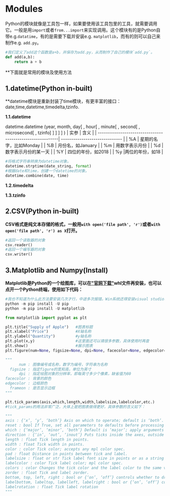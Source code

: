 # Modules
Python的模块就像是工具包一样，如果要使用该工具包里的工具，就需要调用它。一般是用`import`或者`from...import`来实现调用。这个模块有的是Python自带e.g.`datatime`，有的是需要下载并安装e.g. `matplotlib`，而有的则可以自己来制作e.g. `add.py`。
```python
#我们定义了add这个函数是a+b，并保存为add.py，从而制作了自己的模块`add.py`。
def add(a,b):
    return a + b
```
**下面就是常用的模块及使用方法

## 1.datetime(Python in-built)
**datetime模块是重新封装了time模块，有更丰富的接口：date,time,datetime,timedelta,tzinfo.

**1.1.datetime**

datetime.datetime (year, month, day[ , hour[ , minute[ , second[ , microsecond[ , tzinfo] ] ] ] ] )
| 实参                                                      | 含义                           |
| ----------------------------------------------------------| ------------------------------ |
| %A                                                        | 星期的名字，比如Monday          |
| %B                                                        | 月份名，如January              |
| %m                                                        | 用数字表示月份                  |
| %d                                                        | 数字表示月份的某一天            |
| %Y                                                        | 四位的年份，如2018              |
| %y                                                        |两位的年份，如18                 |




```python
#将格式字符串转换为datetime对象。
datetime.strptime(date_string, format)
#根据date和time，创建一个datetime的对象。
datetime.combine(date, time)
```

**1.2.timedelta**

**1.3.tzinfo**



## 2.CSV(Python in-built)
**CSV格式是纯文本存储的格式，一般用`with open('file path', 'r')`或者`with open('file path', 'r') as X`打开。**

```python
#返回一个读取器的对象
csv.reader()
#返回一个编写器的对象
csv.writer()
```


## 3.Matplotlib and Numpy(Install)
**Matplotlib是Python的一个绘图库，可以在["官网下载"](<https://matplotlib.org/>)whl文件再安装，也可以点开一个Python终端，使用如下代码：**
```python
#我也不知道为什么此方法要安装几次才行，中途多次报错。Win系统还得安装visual studio才可以使用。
python -m pip install -U pip
python -m pip install -U matplotlib
```
```python
from matplotlib import pyplot as plt

plt.title("Supply of Apple")   #图表标题
plt.xlabel("Price")            #X轴名称
plt.ylabel("Quantity")         #y轴名称
plt.plot(x,y)                  #这里面还可以填很多参数，具体使用时再查
plt.show()                     #展示图表
plt.figure(num=None, figsize=None, dpi=None, facecolor=None, edgecolor=None, frameon=True)

"""
      num : 图像编号或名称，数字为编号，字符串为名称
  figsize : 指定figure的宽和高，单位为英寸
      dpi : 指定绘图对象的分辨率，即每英寸多少个像素，缺省值为80
facecolor : 背景的颜色
edgecolor : 边框颜色
  frameon : 是否显示边框
"""

plt.tick_params(axis,which,length,width,labelsize,labelcolor,etc.)
#tick_params的用法非常广泛，大体上是把图表做得更好，具体参数的含义如下：

"""
axis : {‘x’, ‘y’, ‘both’} Axis on which to operate; default is ‘both’. 
reset : bool If True, set all parameters to defaults before processing other keyword arguments. Default is False.
which : {‘major’, ‘minor’, ‘both’} Default is ‘major’; apply arguments to which ticks.
direction : {‘in’, ‘out’, ‘inout’} Puts ticks inside the axes, outside the axes, or both.
length : float Tick length in points.
width : float Tick width in points.
color : color Tick color; accepts any mpl color spec.
pad : float Distance in points between tick and label.
labelsize : float or str Tick label font size in points or as a string (e.g., ‘large’).
labelcolor : color Tick label color; mpl color spec.
colors : color Changes the tick color and the label color to the same value: mpl color spec.
zorder : float Tick and label zorder.
bottom, top, left, right : bool or {‘on’, ‘off’} controls whether to draw the respective ticks.
labelbottom, labeltop, labelleft, labelright : bool or {‘on’, ‘off’} controls whether to draw the respective tick labels.
labelrotation : float Tick label rotation
"""
```
